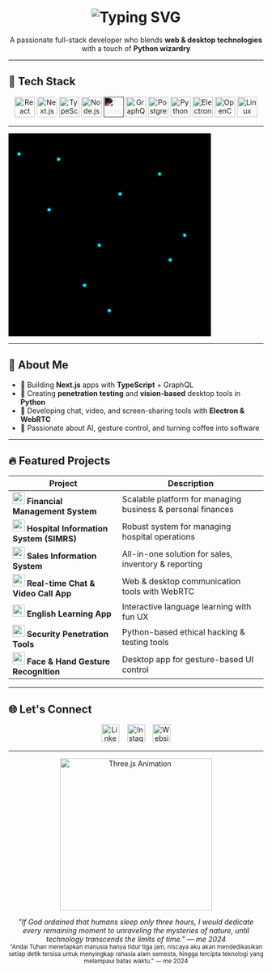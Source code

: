 <!-- README.md -->

<h1 align="center">
  <img src="https://readme-typing-svg.herokuapp.com/?font=Fira+Code&size=30&pause=1000&color=00F7FF&center=true&vCenter=true&width=800&lines=Hey+there!+I'm+Ridwan+Taufik;Fullstack+Developer;Web+%26+Desktop+Specialist" alt="Typing SVG" />
</h1>


<p align="center">A passionate full-stack developer who blends <strong>web & desktop technologies</strong> with a touch of <strong>Python wizardry</strong></p>

---

## 🚀 Tech Stack

<p align="center">
  <img src="https://cdn.jsdelivr.net/gh/devicons/devicon/icons/react/react-original.svg" width="40" title="React"/>
  <img src="https://cdn.jsdelivr.net/gh/devicons/devicon/icons/nextjs/nextjs-original-wordmark.svg" width="40" title="Next.js" style="background:white; border-radius:5px;"/>
  <img src="https://cdn.jsdelivr.net/gh/devicons/devicon/icons/typescript/typescript-original.svg" width="40" title="TypeScript"/>
  <img src="https://cdn.jsdelivr.net/gh/devicons/devicon/icons/nodejs/nodejs-original.svg" width="40" title="Node.js"/>
  <img src="https://cdn.jsdelivr.net/gh/devicons/devicon/icons/express/express-original.svg" width="40" title="Express" style="filter: invert(100%)"/>
  <img src="https://cdn.jsdelivr.net/gh/devicons/devicon/icons/graphql/graphql-plain.svg" width="40" title="GraphQL"/>
  <img src="https://cdn.jsdelivr.net/gh/devicons/devicon/icons/postgresql/postgresql-original.svg" width="40" title="PostgreSQL"/>
  <img src="https://cdn.jsdelivr.net/gh/devicons/devicon/icons/python/python-original.svg" width="40" title="Python"/>
  <img src="https://cdn.jsdelivr.net/gh/devicons/devicon/icons/electron/electron-original.svg" width="40" title="Electron"/>
  <img src="https://cdn.jsdelivr.net/gh/devicons/devicon/icons/opencv/opencv-original.svg" width="40" title="OpenCV"/>
  <img src="https://cdn.jsdelivr.net/gh/devicons/devicon/icons/linux/linux-original.svg" width="40" title="Linux"/>
</p>

---

<svg viewBox="0 0 400 400" width="400" height="400" xmlns="http://www.w3.org/2000/svg" style="background:#000">
  <defs>
    <circle id="dot" cx="0" cy="0" r="3" fill="#00f0ff" />
    <filter id="glow" x="-50%" y="-50%" width="200%" height="200%">
      <feDropShadow dx="0" dy="0" stdDeviation="2" flood-color="#00f0ff" flood-opacity="0.7"/>
    </filter>
  </defs>

  <g filter="url(#glow)">
    <use xlink:href="#dot" id="dot0" />
    <use xlink:href="#dot" id="dot1" />
    <use xlink:href="#dot" id="dot2" />
    <use xlink:href="#dot" id="dot3" />
    <use xlink:href="#dot" id="dot4" />
    <use xlink:href="#dot" id="dot5" />
    <use xlink:href="#dot" id="dot6" />
    <use xlink:href="#dot" id="dot7" />
    <use xlink:href="#dot" id="dot8" />
    <use xlink:href="#dot" id="dot9" />
  </g>

  <line id="line0" stroke="#00f0ff" stroke-width="1" stroke-opacity="0.6" />
  <line id="line1" stroke="#00f0ff" stroke-width="1" stroke-opacity="0.6" />
  <line id="line2" stroke="#00f0ff" stroke-width="1" stroke-opacity="0.5" />
  <line id="line3" stroke="#00f0ff" stroke-width="1" stroke-opacity="0.5" />
  <line id="line4" stroke="#00f0ff" stroke-width="1" stroke-opacity="0.4" />
  <line id="line5" stroke="#00f0ff" stroke-width="1" stroke-opacity="0.4" />

  <animateMotion xlink:href="#dot0" dur="8s" repeatCount="indefinite" path="M20,40 q40,20 60,0 q-20,-40 -40,-20 z" />
  <animateMotion xlink:href="#dot1" dur="6s" repeatCount="indefinite" path="M100,50 q-30,30 -50,10 q10,-50 60,-20 z" />
  <animateMotion xlink:href="#dot2" dur="7s" repeatCount="indefinite" path="M300,80 q-50,10 -30,50 q50,-10 10,-60 z" />
  <animateMotion xlink:href="#dot3" dur="5s" repeatCount="indefinite" path="M350,200 q-40,20 -60,-20 q30,-40 70,-10 z" />
  <animateMotion xlink:href="#dot4" dur="9s" repeatCount="indefinite" path="M150,300 q20,-30 40,-10 q-40,40 -20,20 z" />
  <animateMotion xlink:href="#dot5" dur="10s" repeatCount="indefinite" path="M200,350 q-30,-20 -40,10 q50,20 40,-30 z" />
  <animateMotion xlink:href="#dot6" dur="11s" repeatCount="indefinite" path="M80,150 q10,30 40,20 q-30,-40 -50,-20 z" />
  <animateMotion xlink:href="#dot7" dur="12s" repeatCount="indefinite" path="M320,250 q-20,-40 10,-30 q10,40 -20,50 z" />
  <animateMotion xlink:href="#dot8" dur="9s" repeatCount="indefinite" path="M220,120 q30,-20 20,40 q-40,-20 -10,-30 z" />
  <animateMotion xlink:href="#dot9" dur="8s" repeatCount="indefinite" path="M180,220 q-30,30 -10,40 q20,-50 -10,-40 z" />

  <script type="application/ecmascript"><![CDATA[
    const svg = document.currentScript.ownerDocument;
    const dots = [];
    for (let i = 0; i < 10; i++) {
      dots.push(svg.getElementById("dot" + i));
    }
    const lines = [];
    for (let i = 0; i < 6; i++) {
      lines.push(svg.getElementById("line" + i));
    }
    // Pairs to connect (random-ish)
    const pairs = [
      [0, 1],
      [1, 2],
      [2, 3],
      [3, 4],
      [4, 5],
      [5, 6]
    ];

    function update() {
      for (let i = 0; i < pairs.length; i++) {
        const [a, b] = pairs[i];
        const p1 = dots[a].transform.baseVal.getItem(0).matrix;
        const p2 = dots[b].transform.baseVal.getItem(0).matrix;
        lines[i].setAttribute("x1", p1.e);
        lines[i].setAttribute("y1", p1.f);
        lines[i].setAttribute("x2", p2.e);
        lines[i].setAttribute("y2", p2.f);
      }
      requestAnimationFrame(update);
    }
    update();
  ]]></script>
</svg>


---

## 🧠 About Me

- 🔧 Building **Next.js** apps with **TypeScript** + GraphQL  
- 🧪 Creating **penetration testing** and **vision-based** desktop tools in **Python**  
- 🔌 Developing chat, video, and screen-sharing tools with **Electron & WebRTC**  
- 🤖 Passionate about AI, gesture control, and turning coffee into software

---

## 🔥 Featured Projects

| Project | Description |
|--------|-------------|
| <img src="https://img.icons8.com/color/48/finance.png" width="24" /> **Financial Management System** | Scalable platform for managing business & personal finances |
| <img src="https://img.icons8.com/color/48/hospital-room.png" width="24" /> **Hospital Information System (SIMRS)** | Robust system for managing hospital operations |
| <img src="https://img.icons8.com/color/48/sales-performance.png" width="24" /> **Sales Information System** | All-in-one solution for sales, inventory & reporting |
| <img src="https://img.icons8.com/color/48/video-call.png" width="24" /> **Real-time Chat & Video Call App** | Web & desktop communication tools with WebRTC |
| <img src="https://img.icons8.com/color/48/language-skill.png" width="24" /> **English Learning App** | Interactive language learning with fun UX |
| <img src="https://img.icons8.com/color/48/anonymous-mask.png" width="24" /> **Security Penetration Tools** | Python-based ethical hacking & testing tools |
| <img src="https://img.icons8.com/color/48/hand.png" width="24" /> **Face & Hand Gesture Recognition** | Desktop app for gesture-based UI control |

---

## 🌐 Let's Connect

<p align="center">
  <a href="https://www.linkedin.com/in/ridwan-taufik-b3624325a/"><img src="https://img.icons8.com/ios-filled/50/0A66C2/linkedin.png" width="35" title="LinkedIn"/></a>
  &nbsp;&nbsp;
  <a href="https://www.instagram.com/ridwantaufk/"><img src="https://img.icons8.com/ios-filled/50/E4405F/instagram-new.png" width="35" title="Instagram"/></a>
  &nbsp;&nbsp;
  <a href="https://ridwantaufk.github.io/ridwan-portfolio-fullstack-developer/"><img src="https://img.icons8.com/ios-filled/50/000000/domain.png" width="35" title="Website"/></a>
</p>

---

<p align="center">
  <img src="./assets/ImageToStl.com_3d-Hologramm-(Wavefront+OBJ).obj.gif" width="300" alt="Three.js Animation" />
</p>
<p align="center">
  <em>"If God ordained that humans sleep only three hours, I would dedicate every remaining moment to unraveling the mysteries of nature, until technology transcends the limits of time." — me 2024</em><br />
  <small>"Andai Tuhan menetapkan manusia hanya tidur tiga jam, niscaya aku akan mendedikasikan setiap detik tersisa untuk menyingkap rahasia alam semesta, hingga tercipta teknologi yang melampaui batas waktu." — me 2024</small>
</p>

